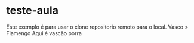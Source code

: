 # teste-aula
Este exemplo é para usar o clone repositorio remoto para o local.
Vasco > Flamengo
Aqui é vascão porra
